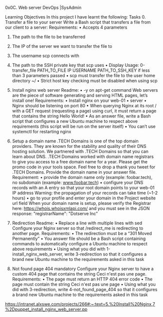 0x0C. Web server
DevOps                   |SysAdmin

Learning Objectives
In this project I have learnt the following:
Tasks
0. Transfer a file to your server
Write a Bash script that transfers a file from our client to a server:
Requirements:
•	Accepts 4 parameters
1.	The path to the file to be transferred
2.	The IP of the server we want to transfer the file to
3.	The username scp connects with
4.	The path to the SSH private key that scp uses
•	Display Usage: 0-transfer_file PATH_TO_FILE IP USERNAME PATH_TO_SSH_KEY if less than 3 parameters passed
•	scp must transfer the file to the user home directory ~/
•	Strict host key checking must be disabled when using scp

1. Install nginx web server
Readme:
•	-y on apt-get command
Web servers are the piece of software generating and serving HTML pages, let’s install one!
Requirements:
•	Install nginx on your web-01
•	server
•	Nginx should be listening on port 80
•	When querying Nginx at its root / with a GET request (requesting a page) using curl, it must return a page that contains the string Hello World!
•	As an answer file, write a Bash script that configures a new Ubuntu machine to respect above requirements (this script will be run on the server itself)
•	You can’t use systemctl for restarting nginx


2. Setup a domain name
.TECH Domains is one of the top domain providers. They are known for the stability and quality of their DNS hosting solution. We partnered with .TECH Domains so that you can learn about DNS.
.TECH Domains worked with domain name registrars to give you access to a free domain name for a year. Please get the promo code in your tools space. Feel free to drop a thank you tweet for .TECH Domains.
Provide the domain name in your answer file.
Requirement:
•	provide the domain name only (example: foobar.tech), no subdomain (example: www.foobar.tech)
•	configure your DNS records with an A entry so that your root domain points to your web-01 IP address Warning: the propagation of your records can take time (~1-2 hours)
•	go to your profile and enter your domain in the Project website url field
When your domain name is setup, please verify the Registrar here: https://whois.whoisxmlapi.com/ and you must see in the JSON response: "registrarName": "Dotserve Inc"


3. Redirection
Readme:
•	Replace a line with multiple lines with sed
Configure your Nginx server so that /redirect_me is redirecting to another page.
Requirements:
•	The redirection must be a “301 Moved Permanently”
•	You answer file should be a Bash script containing commands to automatically configure a Ubuntu machine to respect above requirements
•	Using what you did with 1-install_nginx_web_server, write 3-redirection so that it configures a brand new Ubuntu machine to the requirements asked in this task
4. Not found page 404
mandatory
Configure your Nginx server to have a custom 404 page that contains the string Ceci n'est pas une page.
Requirements:
•	The page must return an HTTP 404 error code
•	The page must contain the string Ceci n'est pas une page
•	Using what you did with 3-redirection, write 4-not_found_page_404 so that it configures a brand new Ubuntu machine to the requirements asked in this task

https://intranet.alxswe.com/projects/266#:~:text=5.%20Install%20Nginx,7%2Dpuppet_install_nginx_web_server.pp

